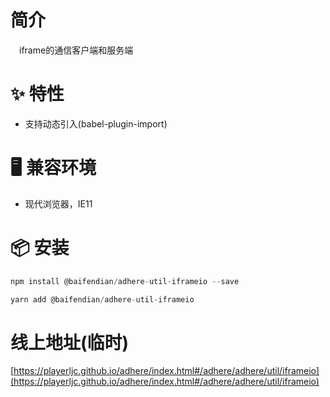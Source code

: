 # 简介
&ensp;&ensp;iframe的通信客户端和服务端

# ✨ 特性
- 支持动态引入(babel-plugin-import)

# 🖥 兼容环境
- 现代浏览器，IE11

# 📦 安装
```javascript
npm install @baifendian/adhere-util-iframeio --save
``` 

```javascript
yarn add @baifendian/adhere-util-iframeio
```

# 线上地址(临时)
[https://playerljc.github.io/adhere/index.html#/adhere/adhere/util/iframeio](https://playerljc.github.io/adhere/index.html#/adhere/adhere/util/iframeio)
